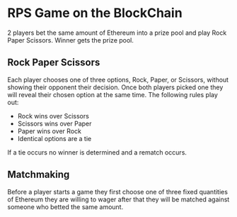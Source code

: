# RPS Game on the BlockChain
2 players bet the same amount of Ethereum into a prize pool and play Rock Paper Scissors. Winner gets the prize pool.

## Rock Paper Scissors

Each player chooses one of three options, Rock, Paper, or Scissors, without showing their opponent their decision. Once both players picked one they will reveal their chosen option at the same time. The following rules play out:

- Rock wins over Scissors
- Scissors wins over Paper
- Paper wins over Rock
- Identical options are a tie

If a tie occurs no winner is determined and a rematch occurs.

## Matchmaking

Before a player starts a game they first choose one of three fixed quantities of Ethereum they are willing to wager after that they will be matched against someone who betted the same amount.
